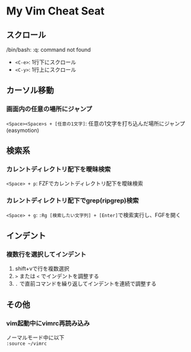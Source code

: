 # My Vim Cheat Seat

## スクロール

/bin/bash: :q: command not found

- `<C-e>`: 1行下にスクロール
- `<C-y>`: 1行上にスクロール

## カーソル移動

### 画面内の任意の場所にジャンプ

`<Space><Space>s + [任意の1文字]`: 任意の1文字を打ち込んだ場所にジャンプ(easymotion)

## 検索系

### カレントディレクトリ配下を曖昧検索

`<Space> + p`: FZFでカレントディレクトリ配下を曖昧検索

### カレントディレクトリ配下でgrep(ripgrep)検索

`<Space> + g`: `:Rg [検索したい文字列] + [Enter]`で検索実行し、FGFを開く

## インデント

### 複数行を選択してインデント

1. shift+vで行を複数選択
2. `>` または `<` でインデントを調整する
3. `.` で直前コマンドを繰り返してインデントを連続で調整する

## その他

### vim起動中にvimrc再読み込み

ノーマルモード中に以下  
`:source ~/vimrc`
